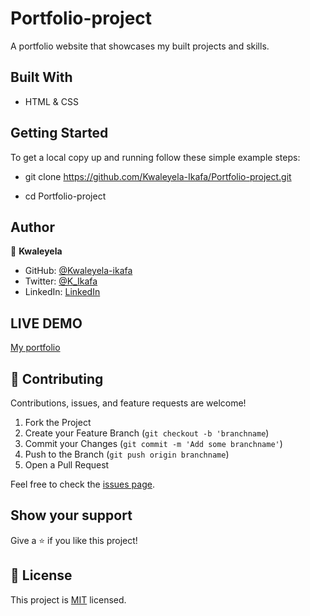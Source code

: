 # Portfolio-project

A portfolio website that showcases my built projects and skills.

## Built With

- HTML & CSS

## Getting Started

To get a local copy up and running follow these simple example steps:

- git clone https://github.com/Kwaleyela-Ikafa/Portfolio-project.git

- cd Portfolio-project

## Author

👤 **Kwaleyela**

- GitHub: [@Kwaleyela-ikafa](https://github.com/Kwaleyela-Ikafa)
- Twitter: [@K_Ikafa](https://twitter.com/K_Ikafa)
- LinkedIn: [LinkedIn](https://zm.linkedin.com/in/kwaleyela-musilizo-ikafa-abaa1a20b?trk=people-guest_people_search-card)

## LIVE DEMO
[My portfolio](https://kwaleyela-ikafa.github.io/Portfolio-project/)

## 🤝 Contributing

Contributions, issues, and feature requests are welcome!

1. Fork the Project
2. Create your Feature Branch (`git checkout -b 'branchname`)
3. Commit your Changes (`git commit -m 'Add some branchname'`)
4. Push to the Branch (`git push origin branchname`)
5. Open a Pull Request

Feel free to check the [issues page](../../issues/).

## Show your support

Give a ⭐️ if you like this project!

## 📝 License

This project is [MIT](./MIT.md) licensed.
